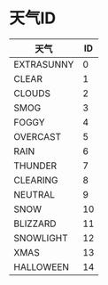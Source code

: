 # 天气ID

| 天气        | ID  |
| ---------- | --- |
| EXTRASUNNY | 0   |
| CLEAR      | 1   |
| CLOUDS     | 2   |
| SMOG       | 3   |
| FOGGY      | 4   |
| OVERCAST   | 5   |
| RAIN       | 6   |
| THUNDER    | 7   |
| CLEARING   | 8   |
| NEUTRAL    | 9   |
| SNOW       | 10  |
| BLIZZARD   | 11  |
| SNOWLIGHT  | 12  |
| XMAS       | 13  |
| HALLOWEEN  | 14  |

